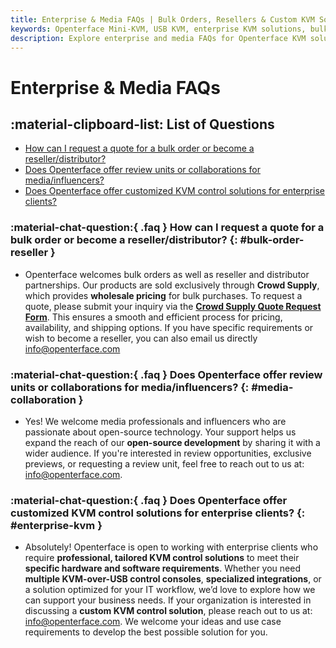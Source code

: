```yaml
---
title: Enterprise & Media FAQs | Bulk Orders, Resellers & Custom KVM Solutions  
keywords: Openterface Mini-KVM, USB KVM, enterprise KVM solutions, bulk orders, headless devices management, headless control, KVM-over-USB, customized KVM, IT workflow, multiple KVM console, remote device management, secure KVM switch, media collaboration, review units, influencer partnerships, Crowd Supply wholesale  
description: Explore enterprise and media FAQs for Openterface KVM solutions, including bulk orders, reseller partnerships, and custom KVM control solutions. Learn how Openterface Mini-KVM supports enterprise IT workflows with multiple KVM-over-USB consoles and secure headless devices management. Also, discover media collaboration opportunities for product reviews and influencer partnerships.  
---
```


# Enterprise & Media FAQs

## :material-clipboard-list: List of Questions
- [How can I request a quote for a bulk order or become a reseller/distributor?](#bulk-order-reseller)  
- [Does Openterface offer review units or collaborations for media/influencers?](#media-collaboration)  
- [Does Openterface offer customized KVM control solutions for enterprise clients?](#enterprise-kvm)

### :material-chat-question:{ .faq } **How can I request a quote for a bulk order or become a reseller/distributor?** {: #bulk-order-reseller }

- Openterface welcomes bulk orders as well as reseller and distributor partnerships. Our products are sold exclusively through **Crowd Supply**, which provides **wholesale pricing** for bulk purchases. To request a quote, please submit your inquiry via the **[Crowd Supply Quote Request Form](https://www.crowdsupply.com/contact/need-quote)**. This ensures a smooth and efficient process for pricing, availability, and shipping options. If you have specific requirements or wish to become a reseller, you can also email us directly [info@openterface.com](mailto:info@openterface.com)

### :material-chat-question:{ .faq } **Does Openterface offer review units or collaborations for media/influencers?** {: #media-collaboration }

- Yes! We welcome media professionals and influencers who are passionate about open-source technology. Your support helps us expand the reach of our **open-source development** by sharing it with a wider audience. If you're interested in review opportunities, exclusive previews, or requesting a review unit, feel free to reach out to us at: [info@openterface.com](mailto:info@openterface.com).

### :material-chat-question:{ .faq } **Does Openterface offer customized KVM control solutions for enterprise clients?** {: #enterprise-kvm }

- Absolutely! Openterface is open to working with enterprise clients who require **professional, tailored KVM control solutions** to meet their **specific hardware and software requirements**. Whether you need **multiple KVM-over-USB control consoles**, **specialized integrations**, or a solution optimized for your IT workflow, we’d love to explore how we can support your business needs. If your organization is interested in discussing a **custom KVM control solution**, please reach out to us at: [info@openterface.com](mailto:info@openterface.com). We welcome your ideas and use case requirements to develop the best possible solution for you.